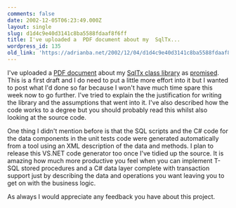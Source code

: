 ```yaml
---
comments: false
date: 2002-12-05T06:23:49.000Z
layout: single
slug: d1d4c9e40d3141c8ba5588fdaaf8f6ff
title: I've uploaded a  PDF document about my  SqlTx...
wordpress_id: 135
old_link: 'https://adrianba.net/2002/12/04/d1d4c9e40d3141c8ba5588fdaaf8f6ff/'
---
```

I've uploaded a
[
PDF document](/software/download/VTSqlTx.pdf) about my
[
SqlTx class library](/software/download/VTSqlTx.msi) as
[promised](/2002/12/04.html).
This is a first draft and I do need to put a little more effort
into it but I wanted to post what I'd done so far because I won't
have much time spare this week now to go further. I've tried to
explain the the justification for writing the library and the
assumptions that went into it. I've also described how the code
works to a degree but you should probably read this whilst also
looking at the source code.

One thing I didn't mention before is that the SQL scripts and
the C# code for the data components in the unit tests code were
generated automatically from a tool using an XML description
of the data and methods. I plan to release this VS.NET code
generator too once I've tidied up the source. It is amazing how
much more productive you feel when you can implement T-SQL stored
procedures and a C# data layer complete with transaction support
just by describing the data and operations you want leaving you to
get on with the business logic.

As always I would appreciate any feedback you have about this
project.
